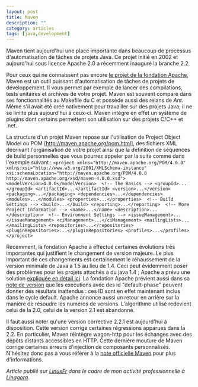 ```yaml
---
layout: post
title: Maven
description: ""
category: articles
tags: [java,development]
---
```


Maven tient aujourd'hui une place importante dans beaucoup de processus d'automatisation de tâches de projets Java. Ce projet initié en 2002 et aujourd'hui sous licence Apache 2.0 a récemment inauguré la branche 2.2.

Pour ceux qui ne connaissent pas encore [le projet de la fondation Apache](http://maven.apache.org/index.html), Maven est un outil puissant d'automatisation de tâches de projets de développement. Il vous permet par exemple de lancer des compilations, tests unitaires et archives de votre projet. Maven est souvent comparé dans ses fonctionnalités au Makefile du C et possède aussi des relans de *Ant*. Même s'il avait été créé nativement pour travailler sur des projets Java, il ne se limite plus aujourd'hui à ceux-ci. Maven intègre en effet un système de plugins dont certains permettent son utilisation sur des projets C/C++ et .net.

La structure d'un projet Maven repose sur l'utilisation de Project Object Model ou POM [http://maven.apache.org/pom.html], des fichiers XML décrivant l'organisation de votre projet ainsi que la définition de séquences de build personnelles que vous pourrez appeler par la suite comme dans l'exemple suivant : `<project xmlns="http://maven.apache.org/POM/4.0.0" xmlns:xsi="http://www.w3.org/2001/XMLSchema-instance" xsi:schemaLocation="http://maven.apache.org/POM/4.0.0 http://maven.apache.org/xsd/maven-4.0.0.xsd"> <modelVersion>4.0.0</modelVersion>  <!-- The Basics --> <groupId>...</groupId> <artifactId>...</artifactId> <version>...</version> <packaging>...</packaging> <dependencies>...</dependencies> <modules>...</modules> <properties>...</properties>  <!-- Build Settings --> <build>...</build> <reporting>...</reporting>  <!-- More Project Information --> <name>...</name> <description>...</description>  <!-- Environment Settings --> <issueManagement>...</issueManagement> <ciManagement>...</ciManagement> <mailingLists>...</mailingLists> <repositories>...</repositories> <pluginRepositories>...</pluginRepositories> <profiles>...</profiles> </project>`

Récemment, la fondation Apache a effectué certaines évolutions très importantes qui justifient le changement de version majeure. Le plus important de ces changements est certainement le réhaussement de la version minimale de Java à 1.5 au lieu de 1.4. Ceci peut évidemment poser des problèmes pour les projets attachés à du java 1.4 ; Apache a prévu une solution [expliquée en détail ici](http://maven.apache.org/guides/mini/guide-building-jdk14-on-jdk15.html). La fondation Apache prévient aussi dans sa [note de version](http://maven.apache.org/release-notes.html) que les exécutions avec des id "default-phase" peuvent donner des résultats inattendus : ces ID sont en effet maintenant inclus dans le cycle default. Apache annonce aussi un retour en arrière sur la manière de résoudre les numéros de versions. L'algorithme utilisé redevient celui de la 2.0, celui de la version 2.1 est abandonné.

Il faut aussi noter qu'une version corrective 2.2.1 est aujourd'hui à disposition. Cette version corrige certaines régressions apparues dans la 2.2. En particulier, Maven réintègre wagon-http pour les échanges avec des dépôts distants accessibles en HTTP. Cette dernière mouture de Maven corrige certaines erreurs d'injection de composants personnalisés. N'hésitez donc pas à vous référer à la [note officielle Maven](http://maven.apache.org/release-notes.html) pour plus d'informations.

*Article publié sur [LinuxFr](http://linuxfr.org/~galaux/) dans le cadre de mon activité professionnelle à [Linagora](http://linagora.com/).*


